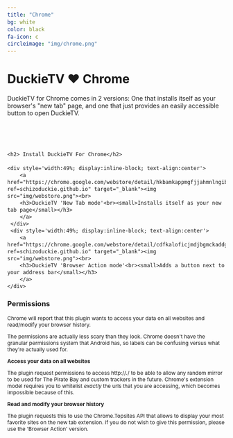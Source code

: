 ```yaml
---
title: "Chrome"
bg: white
color: black
fa-icon: c
circleimage: "img/chrome.png"
---
```


# DuckieTV ♥ Chrome


DuckieTV for Chrome comes in 2 versions: One that installs itself as your browser's "new tab" page, and one that just provides an easily accessible button to open DuckieTV. 


<div style='padding-top:50px'>

	<h2> Install DuckieTV For Chrome</h2>

	<div style='width:49%; display:inline-block; text-align:center'>
		<a href="https://chrome.google.com/webstore/detail/hkbamkappmgfjjahmnlngibomenmbbdf/?ref=schizoduckie.github.io" target="_blank"><img src="img/webstore.png"><br>
	 	<h3>DuckieTV 'New Tab mode'<br><small>Installs itself as your new tab page</small></h3>
	 	</a>
	 </div>
	 <div style='width:49%; display:inline-block; text-align:center'>
	 	<a href="https://chrome.google.com/webstore/detail/cdfkaloficjmdjbgmckaddgfcghgidei/?ref=schizoduckie.github.io" target="_blank"><img src="img/webstore.png"><br>
	 	<h3>DuckieTV 'Browser Action mode'<br><small>Adds a button next to your address bar</small></h3>
	 	</a>
	</div>
</div>


### Permissions

<div style='font-size:12px'>

<span>Chrome will report that this plugin wants to access your data on all websites and read/modify your browser history.<br>

The permissions are actually less scary than they look. Chrome doesn't have the granular permissions system that Android has, so labels can be confusing versus what they're actually used for.</span><br>

<strong>Access your data on all websites</strong><br>

<span>The plugin request permissions to access http://*.*/ to be able to allow any random mirror to be used for The Pirate Bay and custom trackers in the future. Chrome's extension model requires you to whitelist *exactly* the urls that you are accessing, which becomes impossible because of this.</span><br>

<strong>Read and modify your browser history</strong><br>

<span>The plugin requests this to use the Chrome.Topsites API that allows to display your most favorite sites on the new tab extension. If you do not wish to give this permission, please use the 'Browser Action' version.</span>

</div>